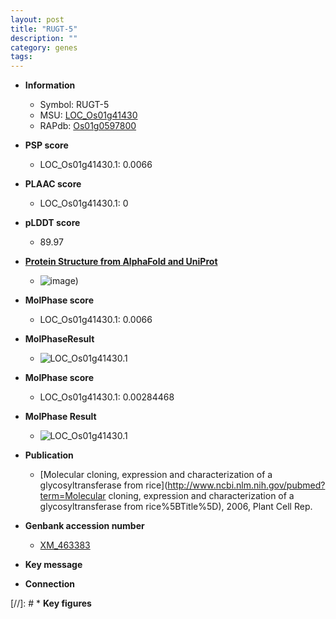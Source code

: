 ```yaml
---
layout: post
title: "RUGT-5"
description: ""
category: genes
tags: 
---
```


* **Information**  
    + Symbol: RUGT-5  
    + MSU: [LOC_Os01g41430](http://rice.plantbiology.msu.edu/cgi-bin/ORF_infopage.cgi?orf=LOC_Os01g41430)  
    + RAPdb: [Os01g0597800](http://rapdb.dna.affrc.go.jp/viewer/gbrowse_details/irgsp1?name=Os01g0597800)  

* **PSP score**  
    + LOC_Os01g41430.1: 0.0066 

* **PLAAC score**  
    + LOC_Os01g41430.1: 0 

* **pLDDT score**
    + 89.97

* **[Protein Structure from AlphaFold and UniProt](https://www.uniprot.org/uniprotkb/Q5ZAF2/entry#structure)**
    + ![image](https://ricepsp.github.io/images/Q5/AF-Q5ZAF2-F1.png))

* **MolPhase score**
    + LOC_Os01g41430.1: 0.0066

* **MolPhaseResult**
    + ![LOC_Os01g41430.1](https://ricepsp.github.io/pictures/LOC_Os01g/LOC_Os01g41430.1.png)

* **MolPhase score**
    + LOC_Os01g41430.1: 0.00284468

* **MolPhase Result**
    + ![LOC_Os01g41430.1](https://304243504.github.io/Pictures/LOC_Os01g/LOC_Os01g41430.1.png)

* **Publication**  
    + [Molecular cloning, expression and characterization of a glycosyltransferase from rice](http://www.ncbi.nlm.nih.gov/pubmed?term=Molecular cloning, expression and characterization of a glycosyltransferase from rice%5BTitle%5D), 2006, Plant Cell Rep.

* **Genbank accession number**  
    + [XM_463383](http://www.ncbi.nlm.nih.gov/nuccore/XM_463383)

* **Key message**  

* **Connection**  

[//]: # * **Key figures**  


